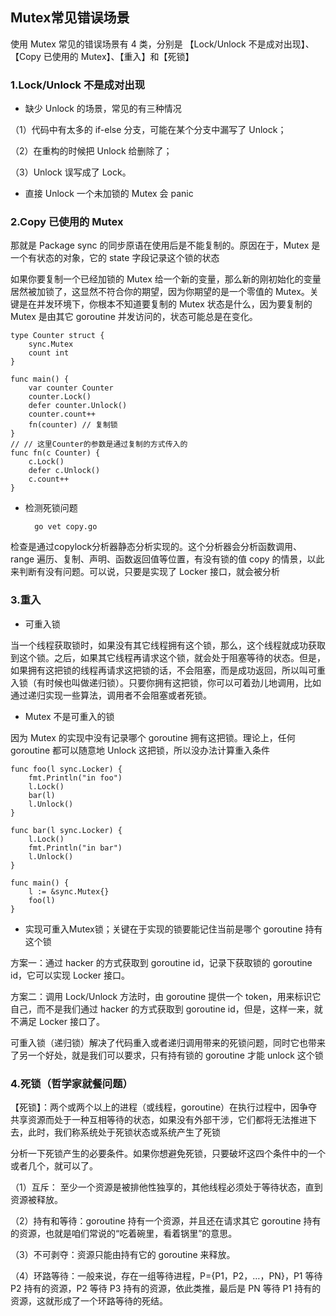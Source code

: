 ## Mutex常见错误场景

使用 Mutex 常见的错误场景有 4 类，分别是 【Lock/Unlock 不是成对出现】、【Copy 已使用的 Mutex】、【重入】和【死锁】

### 1.Lock/Unlock 不是成对出现

-  缺少 Unlock 的场景，常见的有三种情况

（1）代码中有太多的 if-else 分支，可能在某个分支中漏写了 Unlock；

（2）在重构的时候把 Unlock 给删除了；

（3）Unlock 误写成了 Lock。

- 直接 Unlock 一个未加锁的 Mutex 会 panic

### 2.Copy 已使用的 Mutex

那就是 Package sync 的同步原语在使用后是不能复制的。原因在于，Mutex 是一个有状态的对象，它的 state 字段记录这个锁的状态

如果你要复制一个已经加锁的 Mutex 给一个新的变量，那么新的刚初始化的变量居然被加锁了，这显然不符合你的期望，因为你期望的是一个零值的 Mutex。关键是在并发环境下，你根本不知道要复制的 Mutex 状态是什么，因为要复制的 Mutex 是由其它 goroutine 并发访问的，状态可能总是在变化。

```golang
type Counter struct {
	sync.Mutex
	count int
}

func main() {
	var counter Counter
	counter.Lock()
	defer counter.Unlock()
	counter.count++
	fn(counter) // 复制锁
}
// // 这里Counter的参数是通过复制的方式传入的
func fn(c Counter) {
	c.Lock()
	defer c.Unlock()
	c.count++
}
```

- 检测死锁问题


        go vet copy.go

检查是通过copylock分析器静态分析实现的。这个分析器会分析函数调用、range 遍历、复制、声明、函数返回值等位置，有没有锁的值 copy 的情景，以此来判断有没有问题。可以说，只要是实现了 Locker 接口，就会被分析


### 3.重入

- 可重入锁

当一个线程获取锁时，如果没有其它线程拥有这个锁，那么，这个线程就成功获取到这个锁。之后，如果其它线程再请求这个锁，就会处于阻塞等待的状态。但是，如果拥有这把锁的线程再请求这把锁的话，不会阻塞，而是成功返回，所以叫可重入锁（有时候也叫做递归锁）。只要你拥有这把锁，你可以可着劲儿地调用，比如通过递归实现一些算法，调用者不会阻塞或者死锁。

- Mutex 不是可重入的锁

因为 Mutex 的实现中没有记录哪个 goroutine 拥有这把锁。理论上，任何 goroutine 都可以随意地 Unlock 这把锁，所以没办法计算重入条件

```golang
func foo(l sync.Locker) {
	fmt.Println("in foo")
	l.Lock()
	bar(l)
	l.Unlock()
}

func bar(l sync.Locker) {
	l.Lock()
	fmt.Println("in bar")
	l.Unlock()
}

func main() {
	l := &sync.Mutex{}
	foo(l)
}
```

- 实现可重入Mutex锁；关键在于实现的锁要能记住当前是哪个 goroutine 持有这个锁

方案一：通过 hacker 的方式获取到 goroutine id，记录下获取锁的 goroutine id，它可以实现 Locker 接口。

方案二：调用 Lock/Unlock 方法时，由 goroutine 提供一个 token，用来标识它自己，而不是我们通过 hacker 的方式获取到 goroutine id，但是，这样一来，就不满足 Locker 接口了。

可重入锁（递归锁）解决了代码重入或者递归调用带来的死锁问题，同时它也带来了另一个好处，就是我们可以要求，只有持有锁的 goroutine 才能 unlock 这个锁

### 4.死锁（哲学家就餐问题）

【死锁】：两个或两个以上的进程（或线程，goroutine）在执行过程中，因争夺共享资源而处于一种互相等待的状态，如果没有外部干涉，它们都将无法推进下去，此时，我们称系统处于死锁状态或系统产生了死锁

分析一下死锁产生的必要条件。如果你想避免死锁，只要破坏这四个条件中的一个或者几个，就可以了。

（1）互斥： 至少一个资源是被排他性独享的，其他线程必须处于等待状态，直到资源被释放。

（2）持有和等待：goroutine 持有一个资源，并且还在请求其它 goroutine 持有的资源，也就是咱们常说的“吃着碗里，看着锅里”的意思。

（3）不可剥夺：资源只能由持有它的 goroutine 来释放。

（4）环路等待：一般来说，存在一组等待进程，P={P1，P2，…，PN}，P1 等待 P2 持有的资源，P2 等待 P3 持有的资源，依此类推，最后是 PN 等待 P1 持有的资源，这就形成了一个环路等待的死结。